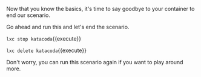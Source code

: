Now that you know the basics, it's time to say goodbye to your container to end our scenario.

Go ahead and run this and let's end the scenario.

`lxc stop katacoda`{{execute}}

`lxc delete katacoda`{{execute}}

Don't worry, you can run this scenario again if you want to play around more.